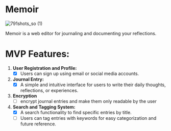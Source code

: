 # Memoir
![791shots_so (1)](https://github.com/Huilensolis/memoir/assets/113150193/04ba49a9-1a00-4c80-bb02-5de080a16307)


Memoir is a web editor for journaling and documenting your reflections.
# **MVP Features:**

1. **User Registration and Profile:**
    - [x] Users can sign up using email or social media accounts.
2. **Journal Entry:**
    - [x] A simple and intuitive interface for users to write their daily thoughts, reflections, or experiences.
3. **Encryption**
    - [ ] encrypt journal entries and make them only readable by the user
6. **Search and Tagging System:**
    - [x] A search functionality to find specific entries by title.
    - [ ] Users can tag entries with keywords for easy categorization and future reference.
